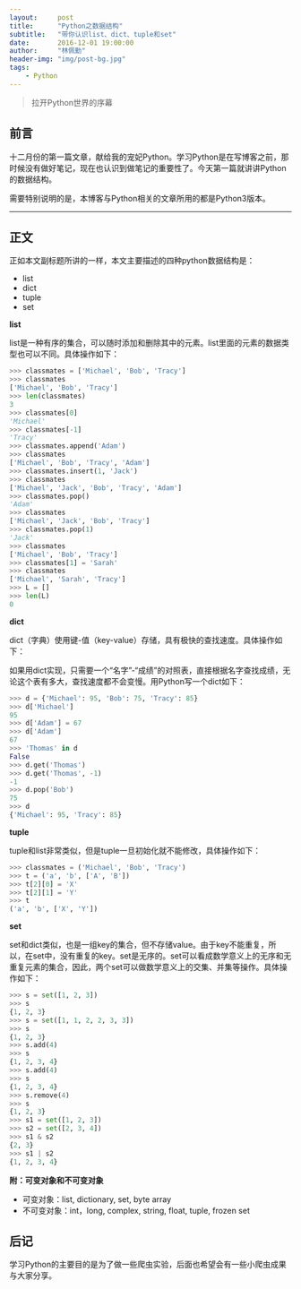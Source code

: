 ```yaml
---
layout:     post
title:      "Python之数据结构"
subtitle:   "带你认识list、dict、tuple和set"
date:       2016-12-01 19:00:00
author:     "林佩勤"
header-img: "img/post-bg.jpg"
tags:
    - Python
---
```


> 拉开Python世界的序幕


## 前言

十二月份的第一篇文章，献给我的宠妃Python。学习Python是在写博客之前，那时候没有做好笔记，现在也认识到做笔记的重要性了。今天第一篇就讲讲Python的数据结构。

需要特别说明的是，本博客与Python相关的文章所用的都是Python3版本。

---

## 正文

正如本文副标题所讲的一样，本文主要描述的四种python数据结构是：

- list
- dict
- tuple
- set

**list**

list是一种有序的集合，可以随时添加和删除其中的元素。list里面的元素的数据类型也可以不同。具体操作如下：

```python
>>> classmates = ['Michael', 'Bob', 'Tracy']
>>> classmates
['Michael', 'Bob', 'Tracy']
>>> len(classmates)
3
>>> classmates[0]
'Michael'
>>> classmates[-1]
'Tracy'
>>> classmates.append('Adam')
>>> classmates
['Michael', 'Bob', 'Tracy', 'Adam']
>>> classmates.insert(1, 'Jack')
>>> classmates
['Michael', 'Jack', 'Bob', 'Tracy', 'Adam']
>>> classmates.pop()
'Adam'
>>> classmates
['Michael', 'Jack', 'Bob', 'Tracy']
>>> classmates.pop(1)
'Jack'
>>> classmates
['Michael', 'Bob', 'Tracy']
>>> classmates[1] = 'Sarah'
>>> classmates
['Michael', 'Sarah', 'Tracy']
>>> L = []
>>> len(L)
0
```

**dict**

dict（字典）使用键-值（key-value）存储，具有极快的查找速度。具体操作如下：

如果用dict实现，只需要一个“名字”-“成绩”的对照表，直接根据名字查找成绩，无论这个表有多大，查找速度都不会变慢。用Python写一个dict如下：

```python
>>> d = {'Michael': 95, 'Bob': 75, 'Tracy': 85}
>>> d['Michael']
95
>>> d['Adam'] = 67
>>> d['Adam']
67
>>> 'Thomas' in d
False
>>> d.get('Thomas')
>>> d.get('Thomas', -1)
-1
>>> d.pop('Bob')
75
>>> d
{'Michael': 95, 'Tracy': 85}
```

**tuple**

tuple和list非常类似，但是tuple一旦初始化就不能修改，具体操作如下：

```python
>>> classmates = ('Michael', 'Bob', 'Tracy')
>>> t = ('a', 'b', ['A', 'B'])
>>> t[2][0] = 'X'
>>> t[2][1] = 'Y'
>>> t
('a', 'b', ['X', 'Y'])
```

**set**

set和dict类似，也是一组key的集合，但不存储value。由于key不能重复，所以，在set中，没有重复的key。set是无序的。set可以看成数学意义上的无序和无重复元素的集合，因此，两个set可以做数学意义上的交集、并集等操作。具体操作如下：

```python
>>> s = set([1, 2, 3])
>>> s
{1, 2, 3}
>>> s = set([1, 1, 2, 2, 3, 3])
>>> s
{1, 2, 3}
>>> s.add(4)
>>> s
{1, 2, 3, 4}
>>> s.add(4)
>>> s
{1, 2, 3, 4}
>>> s.remove(4)
>>> s
{1, 2, 3}
>>> s1 = set([1, 2, 3])
>>> s2 = set([2, 3, 4])
>>> s1 & s2
{2, 3}
>>> s1 | s2
{1, 2, 3, 4}
```

**附：可变对象和不可变对象**

- 可变对象：list, dictionary, set, byte array
- 不可变对象：int，long, complex, string, float, tuple, frozen set

## 后记

学习Python的主要目的是为了做一些爬虫实验，后面也希望会有一些小爬虫成果与大家分享。
